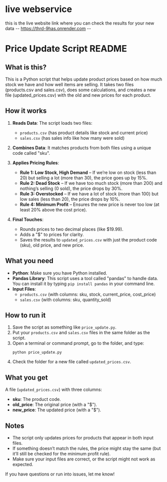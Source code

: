 # live webservice

this is the live website link where you can check the results for your new data 
-- https://thrd-9has.onrender.com --


# Price Update Script README

## What is this?

This is a Python script that helps update product prices based on how much stock we have and how well items are selling. It takes two files (products.csv and sales.csv), does some calculations, and creates a new file (updated_prices.csv) with the old and new prices for each product.

## How it works

1. **Reads Data**: The script loads two files:
   - `products.csv` (has product details like stock and current price)
   - `sales.csv` (has sales info like how many were sold)

2. **Combines Data**: It matches products from both files using a unique code called "sku".

3. **Applies Pricing Rules**:
   - **Rule 1: Low Stock, High Demand** – If we’re low on stock (less than 20) but selling a lot (more than 30), the price goes up by 15%.
   - **Rule 2: Dead Stock** – If we have too much stock (more than 200) and nothing’s selling (0 sold), the price drops by 30%.
   - **Rule 3: Overstocked** – If we have a lot of stock (more than 100) but low sales (less than 20), the price drops by 10%.
   - **Rule 4: Minimum Profit** – Ensures the new price is never too low (at least 20% above the cost price).

4. **Final Touches**:
   - Rounds prices to two decimal places (like $19.99).
   - Adds a "$" to prices for clarity.
   - Saves the results to `updated_prices.csv` with just the product code (sku), old price, and new price.

## What you need

- **Python**: Make sure you have Python installed.
- **Pandas Library**: This script uses a tool called "pandas" to handle data. You can install it by typing `pip install pandas` in your command line.
- **Input Files**:
  - `products.csv` (with columns: sku, stock, current_price, cost_price)
  - `sales.csv` (with columns: sku, quantity_sold)

## How to run it

1. Save the script as something like `price_update.py`.
2. Put your `products.csv` and `sales.csv` files in the same folder as the script.
3. Open a terminal or command prompt, go to the folder, and type:
   ```
   python price_update.py
   ```
4. Check the folder for a new file called `updated_prices.csv`.

## What you get

A file (`updated_prices.csv`) with three columns:
- **sku**: The product code.
- **old_price**: The original price (with a "$").
- **new_price**: The updated price (with a "$").

## Notes

- The script only updates prices for products that appear in both input files.
- If something doesn’t match the rules, the price might stay the same (but it’ll still be checked for the minimum profit rule).
- Make sure your input files are correct, or the script might not work as expected.

If you have questions or run into issues, let me know!
